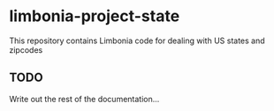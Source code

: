 # limbonia-project-state
This repository contains Limbonia code for dealing with US states and zipcodes

## TODO
Write out the rest of the documentation...
